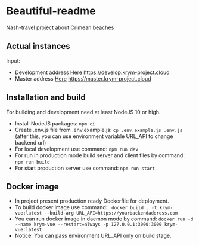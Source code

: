 # Beautiful-readme #

Nash-travel project about Crimean beaches


## Actual instances ##
Input:

- Development address [Here](https://develop.krym-project.cloud) https://develop.krym-project.cloud
- Master address [Here](https://master.krym-project.cloud) https://master.krym-project.cloud


## Installation and build ##

For building and development need at least NodeJS 10 or high.


- Install NodeJS packages: `npm ci`
- Create .env.js file from .env.example.js: `cp .env.example.js .env.js` (after this, you can use environment variable URL_API to change backend url)
- For local development use command: `npm run dev`
- For run in production mode build server and client files by command: `npm run build`
- For start production server use command: `npm run start`


## Docker image ##

- In project present production ready Dockerfile for deployment. 
- To build docker image use command: ` docker build . -t krym-vue:latest --build-arg URL_API=https://yourbackendaddress.com`
- You can run docker image in daemon mode by command: `docker run -d --name krym-vue --restart=always -p 127.0.0.1:3000:3000 krym-vue:latest`
- Notice: You can pass environment URL_API only on build stage. 